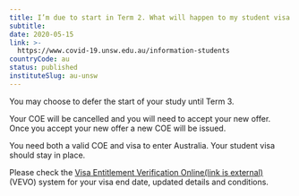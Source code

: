 ```yaml
---
title: I’m due to start in Term 2. What will happen to my student visa if I defer until Term 3?
subtitle: 
date: 2020-05-15
link: >-
  https://www.covid-19.unsw.edu.au/information-students
countryCode: au
status: published
instituteSlug: au-unsw
---
```

You may choose to defer the start of your study until Term 3. 

Your COE will be cancelled and you will need to accept your new offer. Once you accept your new offer a new COE will be issued. 

You need both a valid COE and visa to enter Australia. Your student visa should stay in place.

Please check the [Visa Entitlement Verification Online(link is external)](https://immi.homeaffairs.gov.au/visas/already-have-a-visa/check-visa-details-and-conditions/check-conditions-online) (VEVO) system for your visa end date, updated details and conditions.
